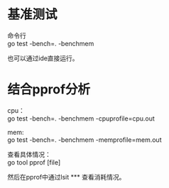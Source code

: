 # 基准测试
命令行</br>
go test -bench=. -benchmem

也可以通过ide直接运行。

# 结合pprof分析
cpu：</br>
go test -bench=. -benchmem -cpuprofile=cpu.out

mem:</br>
go test -bench=. -benchmem -memprofile=mem.out

查看具体情况：</br>
go tool pprof [file]

然后在pprof中通过lsit *** 查看消耗情况。